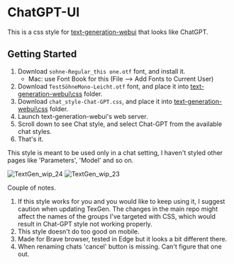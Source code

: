 # ChatGPT-UI

This is a css style for [text-generation-webui][1] that looks like ChatGPT. 

## Getting Started

1. Download `sohne-Regular_this one.otf` font, and install it.
    - Mac: use Font Book for this (File --> Add Fonts to Current User)
2. Download `TestSöhneMono-Leicht.otf` font, and place it into [text-generation-webui\css][2] folder.
3. Download `chat_style-Chat-GPT.css`,
   and place it into [text-generation-webui\css][2] folder.
4. Launch text-generation-webui's web server.
5. Scroll down to see Chat style,
   and select Chat-GPT from the available chat styles.
6. That's it.

This style is meant to be used only in a chat setting, I haven't styled other pages like 'Parameters', 'Model' and so on.

![TextGen_wip_24](https://github.com/KirillRepinArt/ChatGPT-UI/assets/118350327/d0dfb3f5-8307-4f8e-a50d-4682eb320093)
![TextGen_wip_23](https://github.com/KirillRepinArt/ChatGPT-UI/assets/118350327/4a7e41c6-4844-4762-9cfb-a60c248a6e79)


[1]: https://github.com/oobabooga/text-generation-webui
[2]: https://github.com/oobabooga/text-generation-webui/tree/main/css

Couple of notes.
1. If this style works for you and you would like to keep using it, I suggest caution when updating TexGen. The changes in the main repo might affect the names of the groups I've targeted with CSS, which would result in Chat-GPT style not working properly.
2. This style doesn't do too good on mobile.
3. Made for Brave browser, tested in Edge but it looks a bit different there.
4. When renaming chats 'cancel' button is missing. Can't figure that one out.





